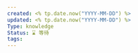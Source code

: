 ```yaml
---
created: <% tp.date.now("YYYY-MM-DD") %>
updated: <% tp.date.now("YYYY-MM-DD") %>
Type: knowledge
Status: ⌛️ 等待
tags:
---
```

## 